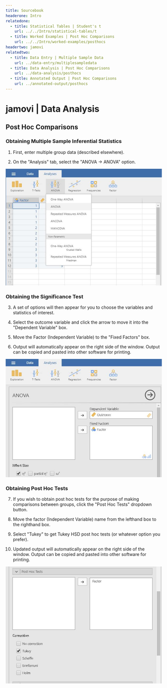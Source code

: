 ```yaml
---
title: Sourcebook
headerone: Intro
relatedone:
  - title: Statistical Tables | Student's t
    url: ../../Intro/statistical-tables/t
  - title: Worked Examples | Post Hoc Comparisons
    url: ../../Intro/worked-examples/posthocs
headertwo: jamovi
relatedtwo:
  - title: Data Entry | Multiple Sample Data
    url: ../data-entry/multiplesampledata
  - title: Data Analysis | Post Hoc Comparisons
    url: ../data-analysis/posthocs
  - title: Annotated Output | Post Hoc Comparisons
    url: ../annotated-output/posthocs
---
```


# jamovi | Data Analysis

## Post Hoc Comparisons

### Obtaining Multiple Sample Inferential  Statistics

1. First, enter multiple group data (described elsewhere).

2. On the "Analysis" tab, select the "ANOVA → ANOVA" option.

<p align="center"><kbd><img src="posthocs1.png"></kbd></p>

### Obtaining the Significance Test

3. A set of options will then appear for you to choose the variables and statistics of interest.

4. Select the outcome variable and click the arrow to move it into the "Dependent Variable" box. 

5. Move the Factor (Independent Variable) to the "Fixed Factors" box.

6. Output will automatically appear on the right side of the window. Output can be copied and pasted into other software for printing.

<p align="center"><kbd><img src="posthocs2.png"></kbd></p>

 ### Obtaining Post Hoc Tests

7. If you wish to obtain post hoc tests for the purpose of making comparisons between groups, click the "Post Hoc Tests" dropdown button. 

8. Move the factor (Independent Variable) name from the lefthand box to the righthand box.

9. Select "Tukey" to get Tukey HSD post hoc tests (or  whatever option you prefer). 

10. Updated output will automatically appear on the right side of the window. Output can be copied and pasted into other software for printing.

<p align="center"><kbd><img src="posthocs3.png"></kbd></p>

